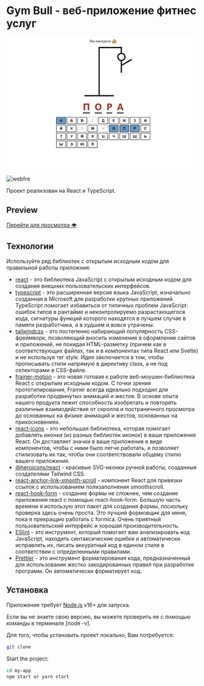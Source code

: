 # Gym Bull - веб-приложение фитнес услуг

![Image alt](https://github.com/Webfre/words-play/blob/main/src/assets/words.png)

<p align="left"> <img src="https://komarev.com/ghpvc/?username=webfre&label=Profile%20views&color=0e75b6&style=flat" alt="webfre" /> </p>

Проект реализован на React и TypeScript.

## Preview

<a href="https://webfre.github.io/words-play/" target="_blank">Перейти для просмотра 👁</a>

## Технологии

Используйте ряд библиотек с открытым исходным кодом для правильной работы приложния:

- [react](https://reactjs.org/) - это библиотека JavaScript с открытым исходным кодом для создания внешних пользовательских интерфейсов.
- [typescript](https://create-react-app.dev/docs/adding-typescript/) - это расширенная версия языка JavaScript, изначально созданная в Microsoft для разработки крупных приложений. TypeScript помогает избавиться от типичных проблем JavaScript: ошибок типов в рантайме и неконтролируемо разрастающегося кода, сигнатуры функций которого находятся в лучшем случае в памяти разработчика, а в худшем и вовсе утрачены.
- [tailwindcss](https://tailwindcss.com/) - это постепенно набирающий популярность CSS-фреймворк, позволяющий вносить изменения в оформление сайтов и приложений, не покидая HTML-разметку (причем как в соответствующих файлах, так и в компонентах типа React или Svelte) и не используя тег style. Идея заключается в том, чтобы прописывать стили напрямую в директиву class, а не под селекторами в CSS-файле.
- [framer-motion](https://www.npmjs.com/package/framer-motion) - это новая готовая к работе веб-моушен-библиотека React с открытым исходным кодом. С точки зрения прототипирования, Framer всегда идеально подходил для разработки продвинутых анимаций и жестов. В основе опыта нашего продукта лежит способность изобретать и повторять различные взаимодействия от скролла и постраничного просмотра до основанных на физике анимаций и жестов, основанных на прикосновениях.
- [react-icons](https://react-icons.github.io/react-icons/) - это небольшая библиотека, которая помогает добавлять иконки (из разных библиотек иконок) в ваши приложения React. Он доставляет значки в ваше приложение в виде компонентов, чтобы с ними было легче работать, и позволяет стилизовать их так, чтобы они соответствовали общему стилю вашего приложения.
- [@heroicons/react](https://heroicons.com/) - красивые SVG-иконки ручной работы, созданные создателями Tailwind CSS.
- [react-anchor-link-smooth-scroll](https://www.npmjs.com/package/react-anchor-link-smooth-scroll) - компонент React для привязки ссылок с использованием полизаполнения smoothscroll.
- [react-hook-form](https://react-hook-form.com/) - создание формы не сложнее, чем создание приложения react с помощью react-hook-form. Большую часть времени я использую этот пакет для создания формы, поскольку проверка здесь очень проста. Это лучший формовщик для меня, пока я прекращаю работать с formica. Очень приятный пользовательский интерфейс и хорошая производительность.
- [ESlint](https://github.com/eslint/eslint) - это инструмент, который помогает вам анализировать код JavaScript, находить синтаксические ошибки и автоматически исправлять их, писать аккуратный код в едином стиле в соответствии с определенными правилами.
- [Prettier](https://prettier.io/) - это инструмент форматирования кода, предназначенный для использования жестко закодированных правил при разработке программ. Он автоматически форматирует код.

## Установка

Приложение требует [Node.js](https://nodejs.org/) v16+ для запуска.

Если вы не знаете свою версию, вы можете проверить ее с помощью команды в терминале [node -v].

Для того, чтобы установить проект локально, Вам потребуется:

```sh
git clone
```

Start the project:

```sh
cd my-app
npm start or yarn start
```
